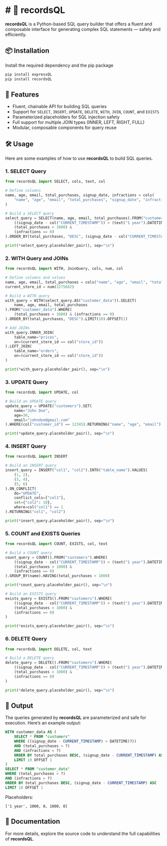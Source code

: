 # # 🧩 recordsQL

**recordsQL** is a Python-based SQL query builder that offers a fluent and composable interface for generating complex SQL statements — safely and efficiently.

## 📦 Installation


Install the required dependency and the pip package

```bash
pip install expressQL
pip install recordsQL
```
## 🚀 Features

- Fluent, chainable API for building SQL queries  
- Support for `SELECT`, `INSERT`, `UPDATE`, `DELETE`, `WITH`, `JOIN`, `COUNT`, and `EXISTS`  
- Parameterized placeholders for SQL injection safety  
- Full support for multiple JOIN types (INNER, LEFT, RIGHT, FULL)  
- Modular, composable components for query reuse

## 🛠️ Usage

Here are some examples of how to use **recordsQL** to build SQL queries.

### 1. **SELECT Query**
```python
from recordsQL import SELECT, cols, text, col

# Define columns
name, age, email, total_purchases, signup_date, infractions = cols(
    "name", "age", "email", "total_purchases", "signup_date", "infractions"
)

# Build a SELECT query
select_query = SELECT(name, age, email, total_purchases).FROM("customers").WHERE(
    ((signup_date - col("CURRENT_TIMESTAMP")) > (text("1 year").DATETIME())) &
    (total_purchases > 1000) &
    (infractions == 0)
).ORDER_BY(total_purchases, "DESC", (signup_date - col("CURRENT_TIMESTAMP"), "ASC")).LIMIT(10).OFFSET(1)

print(*select_query.placeholder_pair(), sep="\n")
```

### 2. **WITH Query and JOINs**
```python
from recordsQL import WITH, JoinQuery, cols, num, col

# Define columns and values
name, age, email, total_purchases = cols("name", "age", "email", "total_purchases")
current_store_id = num(1275682)

# Build a WITH query
with_query = WITH(select_query.AS("customer_data")).SELECT(
    name, age, email, total_purchases
).FROM("customer_data").WHERE(
    (total_purchases > 1000) & (infractions == 0)
).ORDER_BY(total_purchases, "DESC").LIMIT(10).OFFSET(1)

# Add JOINs
with_query.INNER_JOIN(
    table_name="prices",
    on=(current_store_id == col("store_id"))
).LEFT_JOIN(
    table_name="orders",
    on=(current_store_id == col("store_id"))
)

print(*with_query.placeholder_pair(), sep="\n")
```

### 3. **UPDATE Query**
```python
from recordsQL import UPDATE, col

# Build an UPDATE query
update_query = UPDATE("customers").SET(
    name="John Doe",
    age=30,
    email="johndoe@gmail.com"
).WHERE(col("customer_id") == 12345).RETURNING("name", "age", "email")

print(*update_query.placeholder_pair(), sep="\n")
```

### 4. **INSERT Query**
```python
from recordsQL import INSERT

# Build an INSERT query
insert_query = INSERT("col1", "col2").INTO("table_name").VALUES(
    (1, 2),
    (3, 4),
    (5, 6)
).ON_CONFLICT(
    do="UPDATE",
    conflict_cols=["col1"],
    set={"col2": 10},
    where=col("col1") == 1
).RETURNING("col1", "col2")

print(*insert_query.placeholder_pair(), sep="\n")
```

### 5. **COUNT and EXISTS Queries**
```python
from recordsQL import COUNT, EXISTS, col, text

# Build a COUNT query
count_query = COUNT().FROM("customers").WHERE(
    ((signup_date - col("CURRENT_TIMESTAMP")) > (text("1 year").DATETIME())) &
    (total_purchases > 1000) &
    (infractions == 0)
).GROUP_BY(name).HAVING(total_purchases > 1000)

print(*count_query.placeholder_pair(), sep="\n")

# Build an EXISTS query
exists_query = EXISTS().FROM("customers").WHERE(
    ((signup_date - col("CURRENT_TIMESTAMP")) > (text("1 year").DATETIME())) &
    (total_purchases > 1000) &
    (infractions == 0)
)

print(*exists_query.placeholder_pair(), sep="\n")
```

### 6. **DELETE Query**
```python
from recordsQL import DELETE, col, text

# Build a DELETE query
delete_query = DELETE().FROM("customers").WHERE(
    ((signup_date - col("CURRENT_TIMESTAMP")) > (text("1 year").DATETIME())) &
    (total_purchases > 1000) &
    (infractions == 0)
)

print(*delete_query.placeholder_pair(), sep="\n")
```

## 📝 Output

The queries generated by **recordsQL** are parameterized and safe for execution. Here’s an example output:

```sql
WITH customer_data AS (
    SELECT * FROM "customers"
    WHERE ((signup_date - CURRENT_TIMESTAMP) > DATETIME(?))
    AND (total_purchases > ?)
    AND (infractions = ?)
    ORDER BY total_purchases DESC, (signup_date - CURRENT_TIMESTAMP) ASC
    LIMIT 10 OFFSET 1
)
SELECT * FROM "customer_data"
WHERE (total_purchases > ?)
AND (infractions = ?)
ORDER BY total_purchases DESC, (signup_date - CURRENT_TIMESTAMP) ASC
LIMIT 10 OFFSET 1
```

Placeholders:
```
['1 year', 1000, 0, 1000, 0]
```

## 📖 Documentation

For more details, explore the source code to understand the full capabilities of **recordsQL**.



